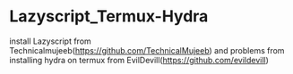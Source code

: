 # Lazyscript_Termux-Hydra
install Lazyscript from Technicalmujeeb(https://github.com/TechnicalMujeeb) and problems from installing hydra on termux from EvilDevill(https://github.com/evildevill)
